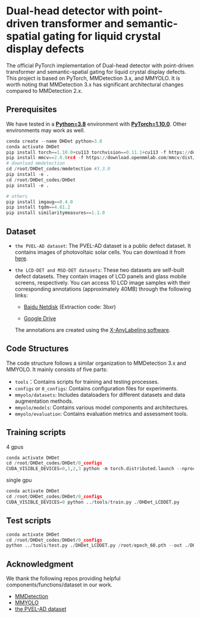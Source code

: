 # Dual-head detector with point-driven transformer and semantic-spatial gating for liquid crystal display defects

The official PyTorch implementation of Dual-head detector with point-driven transformer and semantic-spatial gating for liquid crystal display defects. This project is based on PyTorch, MMDetection 3.x, and MMYOLO. It is worth noting that MMDetection 3.x has significant architectural changes compared to MMDetection 2.x.

## Prerequisites

We have tested in a [**Python=3.8**](https://www.python.org/) environment with [**PyTorch=1.10.0**](https://pytorch.org/get-started/previous-versions/). Other environments may work as well. 

```python
conda create --name DHDet python=3.8
conda activate DHDet
pip install torch==1.10.0+cu113 torchvision==0.11.1+cu113 -f https://download.pytorch.org/whl/torch_stable.html
pip install mmcv==2.0.0rc4 -f https://download.openmmlab.com/mmcv/dist/cu113/torch1.10.0/index.html
# download mmdetection
cd /root/DHDet_codes/mmdetection #3.3.0
pip install -e . 
cd /root/DHDet_codes/DHDet
pip install -e .

# others
pip install imgaug==0.4.0
pip install tqdm==4.61.2
pip install similaritymeasures==1.1.0
```

## Dataset

 - `the PVEL-AD dataset`: The PVEL-AD dataset is a public defect dataset. It contains images of photovoltaic solar cells. You can download it from [here](https://github.com/binyisu/PVEL-AD). 

 - `the LCD-DET and MSD-DET datasets`: These two datasets are self-built defect datasets. They contain images of LCD panels and glass mobile screens, respectively. You can access 10 LCD image samples with their corresponding annotations (approximately 40MB) through the following links:

   - [Baidu Netdisk](https://pan.baidu.com/s/1LdOR9JCB8CCb_IoD8cA8hA?pwd=3bxr) (Extraction code: 3bxr)

   - [Google Drive](https://drive.google.com/file/d/1LaOrHZeql5Q59daweJzGHs5xyDoYFMJr/view?usp=drive_link)

   The annotations are created using the [X-AnyLabeling software](https://github.com/CVHub520/X-AnyLabeling). 

## Code Structures

The code structure follows a similar organization to MMDetection 3.x and MMYOLO. It mainly consists of five parts:

 - `tools`：Contains scripts for training and testing processes.
 - `configs` or `0_configs`: Contains configuration files for experiments.
 - `mmyolo/datasets`: Includes dataloaders for different datasets and data augmentation methods.
 - `mmyolo/models`: Contains various model components and architectures.
 - `mmyolo/evaluation`: Contains evaluation metrics and assessment tools.

## Training scripts

4 gpus

```python
conda activate DHDet
cd /root/DHDet_codes/DHDet/0_configs
CUDA_VISIBLE_DEVICES=0,1,2,3 python -m torch.distributed.launch --nproc_per_node=4 ../tools/train.py ./DHDet_LCDDET.py --launcher pytorch
```

single gpu

```python
conda activate DHDet
cd /root/DHDet_codes/DHDet/0_configs
CUDA_VISIBLE_DEVICES=0 python ../tools/train.py ./DHDet_LCDDET.py
```

## Test scripts

```python
conda activate DHDet
cd /root/DHDet_codes/DHDet/0_configs
python ../tools/test.py ./DHDet_LCDDET.py /root/epoch_60.pth --out ./DHDet_LCDDET_epoch_60_test.pkl
```

## Acknowledgment

We thank the following repos providing helpful components/functions/dataset in our work.

- [MMDetection](https://github.com/open-mmlab/mmdetection)
- [MMYOLO](https://github.com/open-mmlab/mmyolo)
- [the PVEL-AD dataset](https://github.com/binyisu/PVEL-AD)

